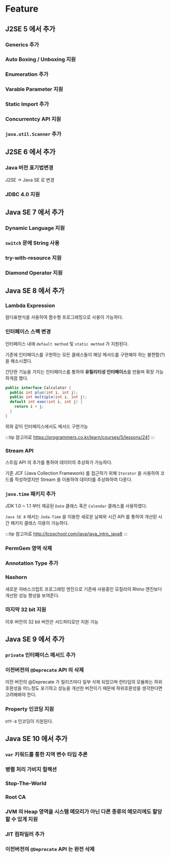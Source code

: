 # Feature

## J2SE 5 에서 추가 <Badge text="04.10.4 ~ 15.4.14" />

### Generics 추가

### Auto Boxing / Unboxing 지원

### Enumeration 추가

### Varable Parameter 지원

### Static Import 추가

### Concurrentcy API 지원

### `java.util.Scanner` 추가

## J2SE 6 에서 추가 <Badge text="06.12.23 ~ 18.10.18" />

### Java 버전 표기법변경

J2SE -> Java SE 로 변경

### JDBC 4.0 지원

## Java SE 7 에서 추가 <Badge text="11.7.28 ~ 18.10.18" />

### Dynamic Language 지원

### `switch` 문에 String 사용

### try-with-resource 지원

### Diamond Operator 지원

## Java SE 8 에서 추가 <Badge text="14.3.18 ~ 18.10.16" />

### Lambda Expression

람다표현식을 사용하여 함수형 프로그래밍으로 사용이 가능하다.

### 인터페이스 스팩 변경

인터페이스 내에 `default method` 및 `static method` 가 지원된다.

기존에 인터페이스를 구현하는 모든 클래스들이 해당 메서드를 구현해야 하는 불편함(?) 을 해소시켰다.

간단한 기능을 가지는 인터페이스를 통하여 **유틸리티성 인터페이스**를 만들며 확장 가능하게끔 했다.

```java {4,5,6}
public interface Calculator {
  public int plus(int i, int j);
  public int multiple(int i, int j);
  default int exec(int i, int j) {
    return i + j;
  }
}
```

위와 같이 인터페이스에서도 메서드 구현가능

:::tip 참고자료
<https://programmers.co.kr/learn/courses/5/lessons/241>
:::

### Stream API

스트림 API 의 추가를 통하여 데이터의 추상화가 가능하다.

기존 JCF (Java Collection Framework) 를 접근하기 위해 `Iterator` 을 사용하여 코드를 작성하였지만 Stream 을 이용하여 데이터를 추상화하여 다룬다.

### `java.time` 패키지 추가

JDK 1.0 ~ 1.1 부터 제공된 `Date` 클래스 혹은 `Calendar` 클래스를 사용하였다.

`Java SE 8` 에서는 `Joda-Time` 을 이용한 새로운 날짜와 시간 API 를 통하여 개선된 시간 패키지 클래스 이용이 가능하다.

:::tip 참고자료
<http://tcpschool.com/java/java_intro_java8>
:::

### PermGem 영역 삭제

### Annotation Type 추가

### Nashorn

새로운 자바스크립트 프로그래밍 엔진으로 기존에 사용중인 모질라의 Rhino 엔진보다 개선된 성능 향상을 보여준다.

### 마지막 32 bit 지원

이후 버전의 32 bit 버전은 서드파티로만 지원 가능

## Java SE 9 에서 추가 <Badge text="17.9.21 ~ 18.1.16" />

### `private` 인터페이스 메서드 추가

### 이전버전의 `@Deprecate` API 의 삭제

이전 버전의 @Deprecate 가 릴리즈마다 일부 삭제 되었으며 런타임의 모듈화는 하위 호환성을 어느정도 포기하고 성능을 개선한 버전이기 때문에 하위호환성을 생각한다면 고려해봐야 한다.

### Property 인코딩 지원

`UTF-8` 인코딩이 지원된다.

## Java SE 10 에서 추가 <Badge text="18.3.20 ~ 18.7.17" />

### `var` 키워드를 통한 지역 변수 타입 추론

### 병렬 처리 가비지 컬렉션

### Stop-The-World

### Root CA

### JVM 의 Heap 영역을 시스템 메모리가 아닌 다른 종류의 메모리에도 할당할 수 있게 지원

### JIT 컴파일러 추가

### 이전버전의 `@Deprecate` API 는 완전 삭제
